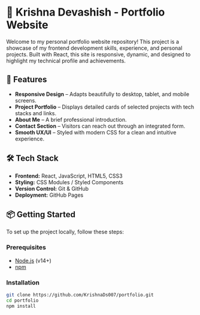# 💼 Krishna Devashish - Portfolio Website

Welcome to my personal portfolio website repository! This project is a showcase of my frontend development skills, experience, and personal projects. Built with React, this site is responsive, dynamic, and designed to highlight my technical profile and achievements.

## 🚀 Features

- **Responsive Design** – Adapts beautifully to desktop, tablet, and mobile screens.
- **Project Portfolio** – Displays detailed cards of selected projects with tech stacks and links.
- **About Me** – A brief professional introduction.
- **Contact Section** – Visitors can reach out through an integrated form.
- **Smooth UX/UI** – Styled with modern CSS for a clean and intuitive experience.

## 🛠️ Tech Stack

- **Frontend:** React, JavaScript, HTML5, CSS3
- **Styling:** CSS Modules / Styled Components
- **Version Control:** Git & GitHub
- **Deployment:** GitHub Pages

## 📦 Getting Started

To set up the project locally, follow these steps:

### Prerequisites

- [Node.js](https://nodejs.org/en/download/) (v14+)
- [npm](https://www.npmjs.com/)

### Installation

```bash
git clone https://github.com/KrishnaDs007/portfolio.git
cd portfolio
npm install
